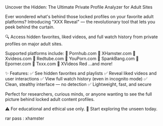 Uncover the Hidden: The Ultimate Private Profile Analyzer for Adult Sites

Ever wondered what's behind those locked profiles on your favorite adult platforms?
Introducing "XXX Reveal" — the revolutionary tool that lets you peek behind the curtain.

🔍 Access hidden favorites, liked videos, and full watch history from private profiles on major adult sites.

Supported platforms include:
🔸 Pornhub.com
🔸 XHamster.com
🔸 Xvideos.com
🔸 Redtube.com
🔸 YouPorn.com
🔸 SpankBang.com
🔸 Eporner.com
🔸 Txxx.com
🔸 XVideos Red
…and more!

✨ Features:
✅ See hidden favorites and playlists
✅ Reveal liked videos and user interactions
✅ View full watch history (even in incognito mode)
✅ Clean, stealthy interface — no detection
✅ Lightweight, fast, and secure

Perfect for researchers, curious minds, or anyone wanting to see the full picture behind locked adult content profiles.

⚠️ For educational and ethical use only.
🚀 Start exploring the unseen today.

rar pass : xhamster
